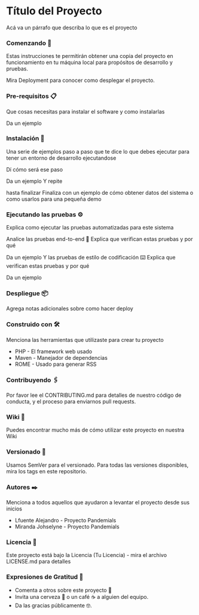 # Título del Proyecto
Acá va un párrafo que describa lo que es el proyecto

### Comenzando 🚀
Estas instrucciones te permitirán obtener una copia del proyecto en funcionamiento en tu máquina local para propósitos de desarrollo y pruebas.

Mira Deployment para conocer como desplegar el proyecto.

### Pre-requisitos 📋
Que cosas necesitas para instalar el software y como instalarlas

Da un ejemplo
### Instalación 🔧
Una serie de ejemplos paso a paso que te dice lo que debes ejecutar para tener un entorno de desarrollo ejecutandose

Dí cómo será ese paso

Da un ejemplo
Y repite

hasta finalizar
Finaliza con un ejemplo de cómo obtener datos del sistema o como usarlos para una pequeña demo

### Ejecutando las pruebas ⚙️
Explica como ejecutar las pruebas automatizadas para este sistema

Analice las pruebas end-to-end 🔩
Explica que verifican estas pruebas y por qué

Da un ejemplo
Y las pruebas de estilo de codificación ⌨️
Explica que verifican estas pruebas y por qué

Da un ejemplo
### Despliegue 📦
Agrega notas adicionales sobre como hacer deploy

### Construido con 🛠️
Menciona las herramientas que utilizaste para crear tu proyecto

* PHP - El framework web usado
* Maven - Manejador de dependencias
* ROME - Usado para generar RSS
### Contribuyendo 🖇️
Por favor lee el CONTRIBUTING.md para detalles de nuestro código de conducta, y el proceso para enviarnos pull requests.

### Wiki 📖
Puedes encontrar mucho más de cómo utilizar este proyecto en nuestra Wiki

### Versionado 📌
Usamos SemVer para el versionado. Para todas las versiones disponibles, mira los tags en este repositorio.

### Autores ✒️
Menciona a todos aquellos que ayudaron a levantar el proyecto desde sus inicios

* Lfuente Alejandro - Proyecto Pandemials
* Miranda Johselyne - Proyecto Pandemials

### Licencia 📄
Este proyecto está bajo la Licencia (Tu Licencia) - mira el archivo LICENSE.md para detalles

### Expresiones de Gratitud 🎁
* Comenta a otros sobre este proyecto 📢
* Invita una cerveza 🍺 o un café ☕ a alguien del equipo.
* Da las gracias públicamente 🤓.

